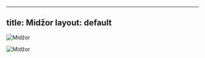 


---
title: Midžor
layout: default
---

![Midžor](https://13thandilic.weebly.com/uploads/4/3/0/5/43059267/img-7180_orig.jpg)

![Midžor](https://www.summitpost.org/images/original/980003.JPG)